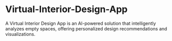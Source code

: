# Virtual-Interior-Design-App
A Virtual Interior Design App is an AI-powered solution that intelligently analyzes empty spaces, offering personalized design recommendations and visualizations.
